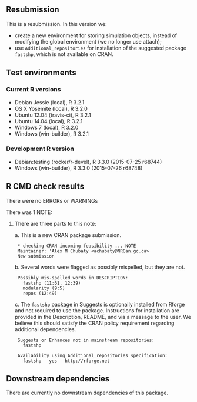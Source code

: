 ## Resubmission

This is a resubmission. In this version we:

* create a new environment for storing simulation objects, instead of modifying the global environment (we no longer use attach);
* use `Additional_repositories` for installation of the suggested package `fastshp`, which is not available on CRAN.

## Test environments

### Current R versions
* Debian Jessie           (local), R 3.2.1
* OS X Yosemite           (local), R 3.2.0
* Ubuntu 12.04        (travis-ci), R 3.2.1
* Ubuntu 14.04            (local), R 3.2.1
* Windows 7               (local), R 3.2.0
* Windows           (win-builder), R 3.2.1

### Development R version
* Debian:testing (rocker/r-devel), R 3.3.0 (2015-07-25 r68744)
* Windows           (win-builder), R 3.3.0 (2015-07-26 r68748)

## R CMD check results

There were no ERRORs or WARNINGs

There was 1 NOTE:

1. There are three parts to this note:

    a. This is a new CRAN package submission.

        * checking CRAN incoming feasibility ... NOTE
        Maintainer: 'Alex M Chubaty <achubaty@NRCan.gc.ca>
        New submission

    b. Several words were flagged as possibly mispelled, but they are not.
    
        Possibly mis-spelled words in DESCRIPTION:
          fastshp (11:61, 12:39)
          modularity (9:5)
          repos (12:49)

    c. The `fastshp` package in Suggests is optionally installed from Rforge and not required to use the package. Instructions for installation are provided in the Description, README, and via a message to the user. We believe this should satisfy the CRAN policy requirement regarding additional dependencies.

        Suggests or Enhances not in mainstream repositories:
          fastshp
        
        Availability using Additional_repositories specification:
          fastshp   yes   http://rforge.net

## Downstream dependencies

There are currently no downstream dependencies of this package.
